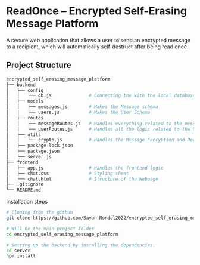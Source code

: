 # ReadOnce – Encrypted Self-Erasing Message Platform

A secure web application that allows a user to send an encrypted message to a recipient, which will automatically self-destruct after being read once.


## Project Structure
```bash
encrypted_self_erasing_message_platform
├── backend
│   ├── config
│   │   └── db.js              # Connecting the with the local database
│   ├── models                 
│   │   ├── messages.js        # Makes the Message schema
│   │   └── users.js           # Makes the User Schema
│   ├── routes
│   │   ├── messageRoutes.js   # Handles everything related to the messages (Like Sending, Receiving, Deleting)
│   │   └── userRoutes.js      # Handles all the logic related to the User like Login/Register
│   ├── utils
│   │   └── crypto.js          # Handles the Message Encryption and Decryption
│   ├── package-lock.json
│   ├── package.json
│   └── server.js
├── frontend
│   ├── app.js                 # Handles the frontend logic
│   ├── chat.css               # Styling sheet
│   └── chat.html              # Structure of the Webpage
├── .gitignore
└── README.md
```

Installation steps
```bash
# Cloning from the github
git clone https://github.com/Sayan-Mondal2022/encrypted_self_erasing_message_platform.git

# Will be the main project folder
cd encrypted_self_erasing_message_platform          

# Setting up the backend by installing the dependencies.
cd server
npm install
```
